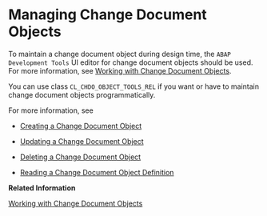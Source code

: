 <!-- loio0d84bb3081754de191919980ef9c01ac -->

# Managing Change Document Objects

To maintain a change document object during design time, the `ABAP Development Tools` UI editor for change document objects should be used. For more information, see [Working with Change Document Objects](https://help.sap.com/docs/SAP_S4HANA_CLOUD/25cf71e63940453397a32dc2b7676947/0cbc42d5cfbe47f283f544faf84f0cad.html).

You can use class `CL_CHDO_OBJECT_TOOLS_REL` if you want or have to maintain change document objects programmatically.

For more information, see

-   [Creating a Change Document Object](creating-a-change-document-object-63cb1c0.md)

-   [Updating a Change Document Object](updating-a-change-document-object-188e1b7.md)

-   [Deleting a Change Document Object](deleting-a-change-document-object-a30fb84.md)

-   [Reading a Change Document Object Definition](reading-a-change-document-object-definition-798cf04.md)


**Related Information**  


[Working with Change Document Objects](https://help.sap.com/docs/SAP_S4HANA_CLOUD/25cf71e63940453397a32dc2b7676947/0cbc42d5cfbe47f283f544faf84f0cad.html)

